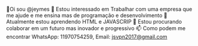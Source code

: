 👋Oi sou @jeymes 
👀 Estou interessado em Trabalhar com uma empresa que me ajude e me ensina mas de programação e desenvolvimento
🌱 Atualmente estou aprendendo HTML e JAVASCRIP
💞️ Estou procurando colaborar em um futuro mas inovador e progressivo
📫 Como podem me encontrar WhatsApp: 11970754259, Email: jsvpn2017@gmail.com
